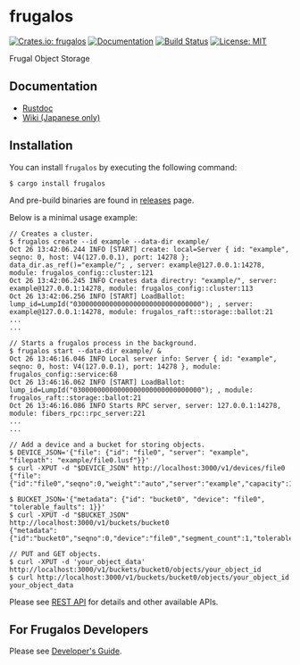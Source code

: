 frugalos
========

[![Crates.io: frugalos](https://img.shields.io/crates/v/frugalos.svg)](https://crates.io/crates/frugalos)
[![Documentation](https://docs.rs/frugalos/badge.svg)](https://docs.rs/frugalos)
[![Build Status](https://travis-ci.org/frugalos/frugalos.svg?branch=master)](https://travis-ci.org/frugalos/frugalos)
[![License: MIT](https://img.shields.io/badge/license-MIT-blue.svg)](LICENSE)

Frugal Object Storage


Documentation
-------------

- [Rustdoc](https://docs.rs/frugalos)
- [Wiki (Japanese only)](https://github.com/frugalos/frugalos/wiki)


Installation
------------

You can install `frugalos` by executing the following command:
```console
$ cargo install frugalos
```

And pre-build binaries are found in [releases] page.

[releases]: https://github.com/frugalos/frugalos/releases

Below is a minimal usage example:
```console
// Creates a cluster.
$ frugalos create --id example --data-dir example/
Oct 26 13:42:06.244 INFO [START] create: local=Server { id: "example", seqno: 0, host: V4(127.0.0.1), port: 14278 }; data_dir.as_ref()="example/"; , server: example@127.0.0.1:14278, module: frugalos_config::cluster:121
Oct 26 13:42:06.245 INFO Creates data directry: "example/", server: example@127.0.0.1:14278, module: frugalos_config::cluster:113
Oct 26 13:42:06.256 INFO [START] LoadBallot: lump_id=LumpId("03000000000000000000000000000000"); , server: example@127.0.0.1:14278, module: frugalos_raft::storage::ballot:21
...
...

// Starts a frugalos process in the background.
$ frugalos start --data-dir example/ &
Oct 26 13:46:16.046 INFO Local server info: Server { id: "example", seqno: 0, host: V4(127.0.0.1), port: 14278 }, module: frugalos_config::service:68
Oct 26 13:46:16.062 INFO [START] LoadBallot: lump_id=LumpId("03000000000000000000000000000000"); , module: frugalos_raft::storage::ballot:21
Oct 26 13:46:16.086 INFO Starts RPC server, server: 127.0.0.1:14278, module: fibers_rpc::rpc_server:221
...
...

// Add a device and a bucket for storing objects.
$ DEVICE_JSON='{"file": {"id": "file0", "server": "example", "filepath": "example/file0.lusf"}}'
$ curl -XPUT -d "$DEVICE_JSON" http://localhost:3000/v1/devices/file0
{"file":{"id":"file0","seqno":0,"weight":"auto","server":"example","capacity":19556691462,"filepath":"example/file0.lusf"}}%   

$ BUCKET_JSON='{"metadata": {"id": "bucket0", "device": "file0", "tolerable_faults": 1}}'
$ curl -XPUT -d "$BUCKET_JSON" http://localhost:3000/v1/buckets/bucket0
{"metadata":{"id":"bucket0","seqno":0,"device":"file0","segment_count":1,"tolerable_faults":1}}%

// PUT and GET objects.
$ curl -XPUT -d 'your_object_data' http://localhost:3000/v1/buckets/bucket0/objects/your_object_id
$ curl http://localhost:3000/v1/buckets/bucket0/objects/your_object_id
your_object_data
```

Please see [REST API] for details and other available APIs.

[REST API]: https://github.com/frugalos/frugalos/wiki/REST-API


For Frugalos Developers
-----------------------

Please see [Developer's Guide].

[Developer's Guide]: https://github.com/frugalos/frugalos/wiki/Developer%27s-Guide

